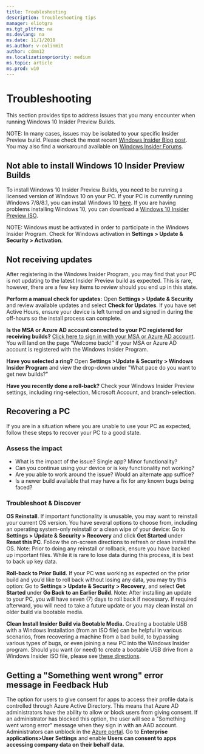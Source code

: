 ```yaml
---
title: Troubleshooting 
description: Troubleshooting tips 
manager: eliotgra
ms.tgt_pltfrm: na
ms.devlang: na
ms.date: 11/1/2018
ms.author: v-colinmit
author: cdmm12
ms.localizationpriority: medium
ms.topic: article
ms.prod: w10
---
```


# Troubleshooting 

This section provides tips to address issues that you many encounter when running Windows 10 Insider Preview Builds. 

NOTE: In many cases, issues may be isolated to your specific Insider Preview build. Please check the most recent [Windows Insider Blog post](https://blogs.windows.com/blog/tag/windows-insider-program/). You may also find a workaround available on [Windows Insider Forums](https://answers.microsoft.com/en-us/insider/forum/insider_wintp-insiderplat_pc?sort=lastreplydate&dir=desc&tab=threads&status=all&mod=&modAge=&advFil=&postedAfter=&postedBefore=&threadType=all&tm=1475533679179). 

## Not able to install Windows 10 Insider Preview Builds 
To install Windows 10 Insider Preview Builds, you need to be running a licensed version of Windows 10 on your PC. If your PC is currently running Windows 7/8/8.1, you can install Windows 10 [here](https://www.microsoft.com/en-us/windows/get-windows-10?step=Win10Question1). If you are having problems installing Windows 10, you can download a [Windows 10 Insider Preview ISO](https://www.microsoft.com/en-us/software-download/windowsinsiderpreviewadvanced). 

NOTE: Windows must be activated in order to participate in the Windows Insider Program. Check for Windows activation in __Settings > Update & Security > Activation__.

## Not receiving updates
After registering in the Windows Insider Program, you may find that your PC is not updating to the latest Insider Preview build as expected. This is rare, however, there are a few key items to review should you end up in this state.

__Perform a manual check for updates:__ Open __Settings > Update & Security__ and review available updates and select __Check for Updates__. If you have set Active Hours, ensure your device is left turned on and signed in during the off-hours so the install process can complete.

__Is the MSA or Azure AD account connected to your PC registered for receiving builds?__ [Click here to sign in with your MSA or Azure AD account](https://insider.windows.com/en-us/insidersigninboth/). You will land on the page “Welcome back!” if your MSA or Azure AD account is registered with the Windows Insider Program.

__Have you selected a ring?__ Open __Settings >Update & Security > Windows Insider Program__ and view the drop-down under "What pace do you want to get new builds?"

__Have you recently done a roll-back?__ Check your Windows Insider Preview settings, including ring-selection, Microsoft Account, and branch-selection.

## Recovering a PC
If you are in a situation where you are unable to use your PC as expected, follow these steps to recover your PC to a good state.

### Assess the impact
* What is the impact of the issue? Single app?  Minor functionality? 
* Can you continue using your device or is key functionality not working? 
* Are you able to work around the issue? Would an alternate app suffice? 
* Is a newer build available that may have a fix for any known bugs being faced?

### Troubleshoot & Discover
__OS Reinstall__. If important functionality is unusable, you may want to reinstall your current OS version. You have several options to choose from, including an operating system-only reinstall or a clean wipe of your device: Go to __Settings > Update & Security > Recovery__ and click __Get Started__ under __Reset this PC__. Follow the on-screen directions to refresh or clean install the OS. Note: Prior to doing any reinstall or rollback, ensure you have backed up important files.  While it is rare to lose data during this process, it is best to back up key data.

__Roll-back to Prior Build.__ If your PC was working as expected on the prior build and you’d like to roll back without losing any data, you may try this option: Go to __Settings > Update & Security > Recovery__, and select __Get Started__ under __Go Back to an Earlier Build__. Note: After installing an update to your PC, you will have seven (7) days to roll back if necessary.  If required afterward, you will need to take a future update or you may clean install an older build via bootable media.

__Clean Install Insider Build via Bootable Media.__ Creating a bootable USB with a Windows Installation (from an ISO file) can be helpful in various scenarios, from recovering a machine from a bad build, to bypassing various types of bugs, or even joining a new PC into the Windows Insider program. Should you want (or need) to create a bootable USB drive from a Windows Insider ISO file, please see [these directions](https://answers.microsoft.com/en-us/insider/forum/insider_wintp-insider_install-insiderplat_pc/creating-a-bootable-usb-for-windows-insider-isos/9ebe3cbc-3c8b-4052-9484-0b7cc9b63bec?tm=1519414191218).

## Getting a "Something went wrong" error message in Feedback Hub
The option for users to give consent for apps to access their profile data is controlled through Azure Active Directory. This means that Azure AD administrators have the ability to allow or block users from giving consent. If an administrator has blocked this option, the user will see a "Something went wrong error" message when they sign in with an AAD account. Administrators can unblock in the [Azure portal](https://portal.azure.com/). Go to __Enterprise applications>User Settings__ and enable __Users can consent to apps accessing company data on their behalf data__. 